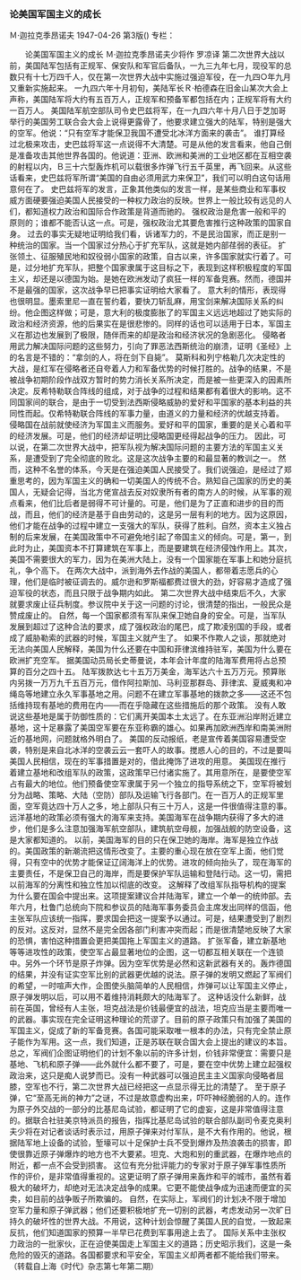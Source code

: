 ### 论美国军国主义的成长
Ｍ·迦拉克季昂诺夫
1947-04-26
第3版()
专栏：

　　论美国军国主义的成长
    Ｍ·迦拉克季昂诺夫少将作  罗凉译
    第二次世界大战以前，美国陆军包括有正规军、保安队和军官后备队，一九三九年七月，现役军的总数只有十七万四千人，仅在第一次世界大战中实施过强迫军役，在一九四○年九月又重新实施起来。
    一九四六年十月初旬，美陆军长Ｒ·柏德森在旧金山某次大会上声称，美国陆军将大约有五百万人，正规军和预备军都包括在内；正规军将有大约一百万人。
    美国陆军航空部队司令史巴兹将军，在一九四六年十月八日于芝加哥举行的美国劳工联合会大会上说得更露骨了，他要求建立强大的陆军，特别是强大的空军。他说：“只有空军才能保卫我国不遭受北冰洋方面来的袭击”。
    谁打算经过北极来攻击，史巴兹将军这一点说得不大清楚。可是从他的发言看来，他自己倒是准备攻击其他世界各国的。他说道：亚洲、欧洲和美洲的工业地区都在互相空袭的射程以内，Ｂ三十六型轰炸机可以载很多炸弹飞行五千英里，再飞回来。从这些话看来，史巴兹将军所谓“美国的自由必须用武力来保卫”，我们可以明白这句话用意何在了。
    史巴兹将军的发言，正象其他类似的发言一样，是某些商业和军事权威方面硬要强迫美国人民接受的一种权力政治的反映。世界上一般比较有远见的人们，都知道权力政治和国际合作政策是背道而驰的。
    强权政治是危害一般和平的原则的；谁都不能否认这一点。可是，强权政治尤其要危害推行这种政策的国家自身。
    过去的事实无疑地证明给我们看，诉诸军力的，不是民治国家，而正是别一种统治的国家。当一个国家过分热心于扩充军队，这就是她内部荏弱的表征。
    扩张领土、征服殖民地和奴役弱小国家的政策，自古以来，许多国家就实行着了。可是，过分地扩充军队，把整个国家隶属于这目标之下，表现到这样积极程度的军国主义，却还是以德国为始。是她在欧洲发动了疯狂一样的军备竞赛。然而，德国并不是最强的国家，这次战争早已把事实证明给大家看了。
    意大利的情形，表现得也很明显。墨索里尼一直在誓约着，要快刀斩乱麻，用宝剑来解决国际关系的纠纷。他企图这样做；可是，意大利的极度膨胀了的军国主义远远地超过了她实际的政治和经济资源，他的后果实在是很悲惨的。同样的话也可以适用于日本，军国主义在那边也发展到了极限，随伴而来的却是政治和经济状况的急剧恶化。
    侵略者用武力解决国际问题的这些努力，引向了罪恶法西斯统治的崩溃，证明《圣经》上的名言是不错的：“拿剑的人，将在剑下自毙”。
    莫斯科和列宁格勒几次决定性的大战，是红军在侵略者还自夸着人力和军备优势的时候打胜的。战争的结果，不是被战争初期阶段作战双方暂时的势力消长关系所决定，而是被一些更深入的因素所决定。反希特勒联合阵线的组成，对于战争的过程和结果都有着很大的影响。这不同国家间的联合，是由于一切受到法西斯侵略威胁的爱好和平国家的基本利益的共同性而起。仅希特勒联合阵线的军事力量，由道义的力量和经济的优越支持着。
    侵略国在战前就使经济为军国主义而服务。爱好和平的国家，重要的是关心着和平的经济发展。可是，他们的经济却证明比侵略国更经得起战争的压力。
    因此，可以说，在第二次世界大战中，把军队视为解决国际问题的主要方法的军国主义关系，是遭受到了完全彻底的败北。这是这次战争主要的和最显著的教训之一。
    然而，这种不名誉的体系，今天是在强迫美国人民接受了。我们说强迫，是经过了郑重思考的，因为军国主义的确和一切美国人的传统不合。熟知自己国家的历史的美国人，无疑会记得，当北方佬宣战去反对奴隶所有者的南方人的时候，从军事的观点看来，他们比后者是弱得不可计量的。可是，他们是为了正直和进步的目的而战，而且，他们的经济是基于自由劳动的，这是另一层有利的地方。因为这原因，他们才能在战争的过程中建立一支强大的军队，获得了胜利。自然，资本主义独占制的后来发展，在美国政策中不可避免地引起了帝国主义的倾向。可是，第一，到此时为止，美国资本不打算建筑在军事上，而是要建筑在经济侵蚀作用上。其次，美国不需要很大的军力，因为在美洲大陆上，没有一个国家能在军事上和她分庭抗礼，争个高下。
    在两次大战中，派到海外去作战的美国人，都带着志愿兵的心理，他们是临时被征调去的。威尔逊和罗斯福都费过很大的劲，好容易才造成了强迫军役的状态，而且只限于战争期内如此。
    第二次世界大战中结束后不久，大家就要求废止征兵制度。参议院中关于这一问题的讨论，很清楚的指出，一般民众是赞成废止的。
    自然，每一个国家都须有军队来保卫她自身的安全。可是，当军队发展到超过了这种合法的要求，成了强权政治的尾巴，成了欺凌别国的手段，或者成了威胁勒索的武器的时候，军国主义就产生了。
    如果不作欺人之谈，那就绝对无法向美国人民解释，美国为什么还要在中国和菲律滨维持驻军，美国为什么要在欧洲扩充空军。
    据美国动员局长史蒂曼说，本年会计年度的陆海军费用将占总预算的百分之四十五。
    陆军拨款达七十五万万美金，海军达六十五万万元。预算账内另拨一万万九千五百万元，借作阿拉斯加、马利亚那群岛、菲律滨、夏威夷和冲绳岛等地建立永久军事基地之用。问题不在建立军事基地的拨款之多——这还不包括维持现有基地的费用在内——而在乎隐藏在这些措施后的那个政策。
    没有人敢说这些基地是属于防御性质的：它们离开美国本土太远了。在东亚洲沿岸附近建立基地，这十足暴露了美国空军要在东亚称霸的雄心。如果再加欧洲西岸和南美洲附近的基地网，问题就格外明白了。
    美国的反动报纸，老是宣传着美国容易遭受空袭，特别是来自北冰洋的空袭云云一套吓人的故事。搅惑人心的目的，不过是要叫美国人民相信，现在的军事措置是对的，借此掩饰了进攻的用意。
    美国现在推行着建立基地和改组军队的政策，这政策早已付诸实施了。其用意所在，是要使空军占有最大的地位。他们预备使空军隶属于另一个独立的指导系统之下，空军将被划分为战略、策略、大陆（空防）部队及运输飞行各部门。在一百万人的正规军里面，空军竟达四十万人之多，地上部队只有三十万人，这是一件很值得注意的事。
    远洋基地的政策必须有强大的海军来支持。美国海军在战争期内获得了多大的进步，他们是多么注意加强海军航空部队，建筑航空母舰，加强战舰的防空设备，这是大家都知道的。
    以前，美国海军的目的只在保卫她的海岸。海军是独立作战的。美国政策的新潮流把这情形改变了。主要的重心现在放在空军上面，他们觉得，只有空中的优势才能保证辽阔海洋上的优势。进攻的倾向抬头了，现在海军的主要责任，不是保卫自己的海岸，而是要保护军队运输和登陆行动。这一切，需把以前海军的分离性和独立性加以彻底的改变。
    这解释了改组军队指导机构的提案为什么要在国会中提出来。这项提案建议合并陆海军，建立一个单一的统帅部。去年六月，杜鲁门总统向下院和参议员的陆海军事务委员会主席发出同样的信函，他主张军队应该统一指挥，要求国会把这一提案予以通过。可是，结果遭受到了剧烈的反对。这反对，显然不是完全因各部门利害冲突而起；而是很清楚地反映了大家的恐惧，害怕这种措置会更把美国拖上军国主义的道路。
    扩张军备，建立新基地等等进攻性的政策，使空军占最显著地位的企图，这一切都互相关联在一个连锁中。另外一个环节是原子炸弹。因为空军优势是必然和这新武器有关的。轰炸德国的结果，并没有证实空军比别的武器更优越的说法。原子弹的发明又燃起了军阀们的希望，一时喧声大作，企图使头脑简单的人民相信，炸弹可以让军国主义停止，原子弹发明以后，可以用不着维持消耗颇大的陆海军了。
    这种话没什么新鲜，战前在英国，曾经有人主张，坦克战法是价钱最便宜的战法，坦克应当是主要而唯一的武器。事实现在完全证明这种理论的荒谬了。目前的原子政策只有加强了美国的军国主义，促成了新的军备竞赛。各国可能采取唯一根本的办法，只有完全禁止原子能作为军用。这一点，我们知道，正是苏联在联合国大会上提出的建议的本旨。
    总之，军阀们企图证明他们的计划不象以前的许多计划，价钱非常便宜：需要只是基地、飞机和原子弹——此外就什么都不要了，可是，要在空中优势上建立起强权政治来，这只是痴人说梦而已。没有一种武器可以强迫民主主义国家向侵略者屈膝，空军也不行，第二次世界大战已经把这一点显示得无比的清楚了。
    至于原子弹，它“至高无尚的神力”之谜，不过是故意虚构出来，吓吓神经脆弱的人的。连作为原子外交战的一部分的比基尼岛试验，都证明了它的虚妄，这是非常值得注意的。据联合社驻美京特派员的报告，指挥比基尼岛试验的联合部队副司令麦克奥利夫少将在对记者谈话时表示过，用原子弹来对付军队，是不大有作用的。他说，根据陆军地上设备的试验，堑壕可以十足保护士兵不受到爆炸及热浪袭击的损害，即使很靠近原子弹爆炸的地方也不大要紧。坦克、大炮和别的重武器，在爆炸地点的附近，都一点不会受到损害。
    这位有充分批评能力的专家对于原子弹军事性质所作的评价，是非常值得重视的。这更证明了原子弹用来轰炸和平的城市，虽然有着极大的破坏力，却绝对无法决定战争的成果。它更不能使战争成为迅速而便宜的买卖，如目前的战争贩子所欺骗的。
    自然，在实际上，军阀们的计划决不限于增加空军力量和原子弹武器；他们还要积极地扩充一切别的武器，考虑发动另一次旷日持久的破坏性的世界大战。不用说，这种计划会惊醒了美国人民的自觉，一致起来反抗，他们知道国家的预算一半早已花费到军事用途上去了。
    国际关系中主张权力政治的一批家伙，正在迫使美国走上军国主义的道路；历史昭示我们，这是一条危险的毁灭的道路。各国都要求和平安全，军国主义却两者都不能给我们带来。
                        （转载自上海《时代》杂志第七年第二期）
